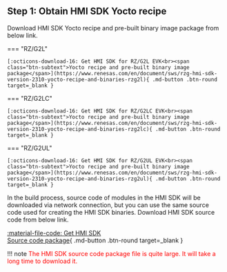 ## Step 1: Obtain HMI SDK Yocto recipe

Download HMI SDK Yocto recipe and pre-built binary image package from below link.

=== "RZ/G2L"

    [:octicons-download-16: Get HMI SDK for RZ/G2L EVK<br><span class="btn-subtext">Yocto recipe and pre-built binary image package</span>](https://www.renesas.com/en/document/sws/rzg-hmi-sdk-version-2310-yocto-recipe-and-binaries-rzg2l){ .md-button .btn-round target=_blank }

=== "RZ/G2LC"

    [:octicons-download-16: Get HMI SDK for RZ/G2LC EVK<br><span class="btn-subtext">Yocto recipe and pre-built binary image package</span>](https://www.renesas.com/en/document/sws/rzg-hmi-sdk-version-2310-yocto-recipe-and-binaries-rzg2lc){ .md-button .btn-round target=_blank }

=== "RZ/G2UL"

    [:octicons-download-16: Get HMI SDK for RZ/G2UL EVK<br><span class="btn-subtext">Yocto recipe and pre-built binary image package</span>](https://www.renesas.com/en/document/sws/rzg-hmi-sdk-version-2310-yocto-recipe-and-binaries-rzg2ul){ .md-button .btn-round target=_blank }

In the build process, source code of modules in the HMI SDK will be downloaded via network connection, but you can use the same source code used for creating the HMI SDK binaries.
Download HMI SDK source code from below link.

[:material-file-code: Get HMI SDK<br><span class="btn-subtext">Source code package</span>](https://www.renesas.com/document/sws/rzg-hmi-sdk-version-2310-source-code){ .md-button .btn-round target=_blank }

!!! note
    <font color="red">The HMI SDK source code package file is quite large. It will take a long time to download it.</font>

